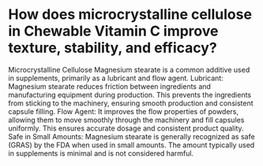# How does microcrystalline cellulose in Chewable Vitamin C improve texture, stability, and efficacy?

Microcrystalline Cellulose Magnesium stearate is a common additive used in supplements, primarily as a lubricant and flow agent. Lubricant: Magnesium stearate reduces friction between ingredients and manufacturing equipment during production. This prevents the ingredients from sticking to the machinery, ensuring smooth production and consistent capsule filling. Flow Agent: It improves the flow properties of powders, allowing them to move smoothly through the machinery and fill capsules uniformly. This ensures accurate dosage and consistent product quality. Safe in Small Amounts: Magnesium stearate is generally recognized as safe (GRAS) by the FDA when used in small amounts. The amount typically used in supplements is minimal and is not considered harmful.